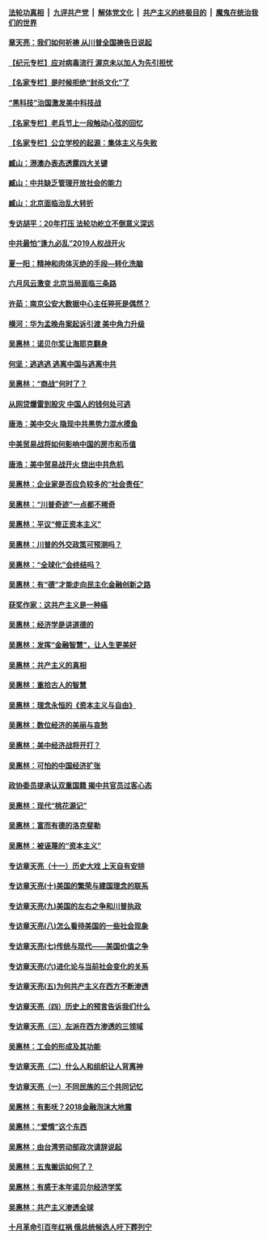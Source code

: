 ####  [法轮功真相](../../../../basic/blob/master/README.md?t=06260531) &nbsp;|&nbsp; [九评共产党](../../../../9ping.md/blob/master/README.md?t=06260531) &nbsp;|&nbsp; [解体党文化](../../../../jtdwh.md/blob/master/README.md?t=06260531)  &nbsp;|&nbsp; [共产主义的终极目的](../../../../gczydzjmd.md/blob/master/README.md?t=06260531) &nbsp;|&nbsp; [魔鬼在统治我们的世界](../../../../mgztzwmdsj.md/blob/master/README.md?t=06260531) 

#### [章天亮：我们如何祈祷 从川普全国祷告日说起](../pages/nsc423/n11944627.md?t=06260531) 

#### [【纪元专栏】应对病毒流行 渥京未以加人为先引担忧](../pages/nsc423/n11875714.md?t=06260531) 

#### [【名家专栏】是时候拒绝“封杀文化”了](../pages/nsc423/n11814093.md?t=06260531) 

#### [“黑科技”治国激发美中科技战](../pages/nsc423/n11638056.md?t=06260531) 

#### [【名家专栏】老兵节上一段触动心弦的回忆](../pages/nsc423/n11646016.md?t=06260531) 

#### [【名家专栏】公立学校的起源：集体主义与失败](../pages/nsc423/n11601833.md?t=06260531) 

#### [臧山：港澳办表态透露四大关键](../pages/nsc423/n11421628.md?t=06260531) 

#### [臧山：中共缺乏管理开放社会的能力](../pages/nsc423/n11407457.md?t=06260531) 

#### [臧山：北京面临治乱大转折](../pages/nsc423/n11406895.md?t=06260531) 

#### [专访胡平：20年打压 法轮功屹立不倒意义深远](../pages/nsc423/n11398800.md?t=06260531) 

#### [中共最怕“逢九必乱”2019人权战开火](../pages/nsc423/n11385248.md?t=06260531) 

#### [夏一阳：精神和肉体灭绝的手段—转化洗脑](../pages/nsc423/n11368250.md?t=06260531) 

#### [六月风云激变 北京当局面临三条路](../pages/nsc423/n11313668.md?t=06260531) 

#### [许茹：南京公安大数据中心主任猝死是偶然？](../pages/nsc423/n11064744.md?t=06260531) 

#### [横河：华为孟晚舟案起诉引渡 美中角力升级](../pages/nsc423/n11027230.md?t=06260531) 

#### [吴惠林：诺贝尔奖让海耶克翻身](../pages/nsc423/n10890049.md?t=06260531) 

#### [何坚：逃逃逃 逃离中国与逃离中共](../pages/nsc423/n10592891.md?t=06260531) 

#### [吴惠林：“商战”何时了？](../pages/nsc423/n10573558.md?t=06260531) 

#### [从网贷爆雷到股灾 中国人的钱何处可逃](../pages/nsc423/n10572800.md?t=06260531) 

#### [唐浩：美中交火 隐现中共黑势力混水摸鱼](../pages/nsc423/n10544040.md?t=06260531) 

#### [中美贸易战将如何影响中国的房市和币值](../pages/nsc423/n10543697.md?t=06260531) 

#### [唐浩：美中贸易战开火 烧出中共危机](../pages/nsc423/n10540126.md?t=06260531) 

#### [吴惠林：企业家是否应负较多的“社会责任”](../pages/nsc423/n10535022.md?t=06260531) 

#### [吴惠林：“川普奇迹”一点都不稀奇](../pages/nsc423/n10512808.md?t=06260531) 

#### [吴惠林：平议“修正资本主义”](../pages/nsc423/n10495724.md?t=06260531) 

#### [吴惠林：川普的外交政策可预测吗？](../pages/nsc423/n10462387.md?t=06260531) 

#### [吴惠林：“全球化”会终结吗？](../pages/nsc423/n10452838.md?t=06260531) 

#### [吴惠林：有“德”才能走向民主化金融创新之路](../pages/nsc423/n10432292.md?t=06260531) 

#### [获奖作家：这共产主义是一种癌](../pages/nsc423/n10431541.md?t=06260531) 

#### [吴惠林：经济学是讲道德的](../pages/nsc423/n10398014.md?t=06260531) 

#### [吴惠林：发挥“金融智慧”，让人生更美好](../pages/nsc423/n10375019.md?t=06260531) 

#### [吴惠林：共产主义的真相](../pages/nsc423/n10351394.md?t=06260531) 

#### [吴惠林：重拾古人的智慧](../pages/nsc423/n10337691.md?t=06260531) 

#### [吴惠林：理念永恒的《资本主义与自由》](../pages/nsc423/n10316274.md?t=06260531) 

#### [吴惠林：数位经济的美丽与哀愁](../pages/nsc423/n10292946.md?t=06260531) 

#### [吴惠林：美中经济战将开打？](../pages/nsc423/n10258825.md?t=06260531) 

#### [吴惠林：可怕的中国经济扩张](../pages/nsc423/n10219147.md?t=06260531) 

#### [政协委员提承认双重国籍 揭中共官员过客心态](../pages/nsc423/n10208809.md?t=06260531) 

#### [吴惠林：现代“桃花源记”](../pages/nsc423/n10185234.md?t=06260531) 

#### [吴惠林：富而有德的洛克斐勒](../pages/nsc423/n10142264.md?t=06260531) 

#### [吴惠林：被诬蔑的“资本主义”](../pages/nsc423/n10124816.md?t=06260531) 

#### [专访章天亮（十一）历史大戏 上天自有安排](../pages/nsc423/n10094905.md?t=06260531) 

#### [专访章天亮(十)美国的繁荣与建国理念的联系](../pages/nsc423/n10094899.md?t=06260531) 

#### [专访章天亮(九)美国的左右之争和川普执政](../pages/nsc423/n10094889.md?t=06260531) 

#### [专访章天亮(八)怎么看待美国的一些社会现象](../pages/nsc423/n10094857.md?t=06260531) 

#### [专访章天亮(七)传统与现代——美国价值之争](../pages/nsc423/n10093140.md?t=06260531) 

#### [专访章天亮(六)进化论与当前社会变化的关系](../pages/nsc423/n10092036.md?t=06260531) 

#### [专访章天亮(五)为何共产主义在西方不断渗透](../pages/nsc423/n10083620.md?t=06260531) 

#### [专访章天亮（四）历史上的预言告诉我们什么](../pages/nsc423/n10083606.md?t=06260531) 

#### [专访章天亮（三）左派在西方渗透的三领域](../pages/nsc423/n10081115.md?t=06260531) 

#### [吴惠林：工会的形成及其功能](../pages/nsc423/n10080633.md?t=06260531) 

#### [专访章天亮（二）什么人和组织让人背离神](../pages/nsc423/n10076637.md?t=06260531) 

#### [专访章天亮（一）不同民族的三个共同记忆](../pages/nsc423/n10074188.md?t=06260531) 

#### [吴惠林：有影呒？2018金融泡沫大地震](../pages/nsc423/n10040534.md?t=06260531) 

#### [吴惠林：“爱情”这个东西](../pages/nsc423/n10019423.md?t=06260531) 

#### [吴惠林：由台湾劳动部政次请辞说起](../pages/nsc423/n9979679.md?t=06260531) 

#### [吴惠林：五鬼搬运如何了？](../pages/nsc423/n9925338.md?t=06260531) 

#### [吴惠林：有感于本年诺贝尔经济学奖](../pages/nsc423/n9871883.md?t=06260531) 

#### [吴惠林：共产主义渗透全球](../pages/nsc423/n9812748.md?t=06260531) 

#### [十月革命引百年红祸 俄总统候选人吁下葬列宁](../pages/nsc423/n9810182.md?t=06260531) 


